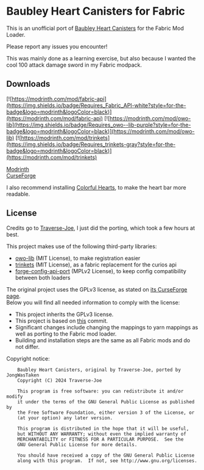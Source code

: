 # Baubley Heart Canisters for Fabric
This is an unofficial port of [Baubley Heart Canisters](https://github.com/Traverse-Joe/Baubley-Heart-Canisters) for the Fabric Mod Loader.  
  
Please report any issues you encounter!  
  
This was mainly done as a learning exercise, but also because I wanted the cool 100 attack damage sword in my Fabric modpack.
  
## Downloads
[![https://modrinth.com/mod/fabric-api](https://img.shields.io/badge/Requires_Fabric_API-white?style=for-the-badge&logo=modrinth&logoColor=black)](https://modrinth.com/mod/fabric-api)
[![https://modrinth.com/mod/owo-lib](https://img.shields.io/badge/Requires_owo--lib-purple?style=for-the-badge&logo=modrinth&logoColor=black)](https://modrinth.com/mod/owo-lib)
[![https://modrinth.com/mod/trinkets](https://img.shields.io/badge/Requires_trinkets-gray?style=for-the-badge&logo=modrinth&logoColor=black)](https://modrinth.com/mod/trinkets)
  
[Modrinth](https://modrinth.com/mod/bhc-fabric)   
[CurseForge](https://legacy.curseforge.com/minecraft/mc-mods/baubley-heart-canisters-fabric)  
  
I also recommend installing [Colorful Hearts](https://modrinth.com/mod/colorful-hearts), to make the heart bar more readable.
## License
Credits go to [Traverse-Joe](https://github.com/Traverse-Joe), I just did the porting, which took a few hours at best.  
  
This project makes use of the following third-party libraries:

- [owo-lib](https://modrinth.com/mod/owo-lib) (MIT License), to make registration easier
- [trinkets](https://modrinth.com/mod/trinkets) (MIT License), as a fabric replacement for the curios api
- [forge-config-api-port](https://modrinth.com/mod/forge-config-api-port) (MPLv2 License), to keep config compatibility between both loaders

The original project uses the GPLv3 license, as stated on [its CurseForge page](https://www.curseforge.com/minecraft/mc-mods/baubley-heart-canisters).  
Below you will find all needed information to comply with the license:  
- This project inherits the GPLv3 license.
- This project is based on [this](https://github.com/Traverse-Joe/Baubley-Heart-Canisters/tree/6b2ad98503e82403cdf9d2dc62d026deede8a8e0) commit.
- Significant changes include changing the mappings to yarn mappings as well as porting to the Fabric mod loader.
- Building and installation steps are the same as all Fabric mods and do not differ.
  
Copyright notice:
```
    Baubley Heart Canisters, original by Traverse-Joe, ported by JongWasTaken
    Copyright (C) 2024 Traverse-Joe

    This program is free software: you can redistribute it and/or modify
    it under the terms of the GNU General Public License as published by
    the Free Software Foundation, either version 3 of the License, or
    (at your option) any later version.

    This program is distributed in the hope that it will be useful,
    but WITHOUT ANY WARRANTY; without even the implied warranty of
    MERCHANTABILITY or FITNESS FOR A PARTICULAR PURPOSE.  See the
    GNU General Public License for more details.

    You should have received a copy of the GNU General Public License
    along with this program.  If not, see http://www.gnu.org/licenses.
```
